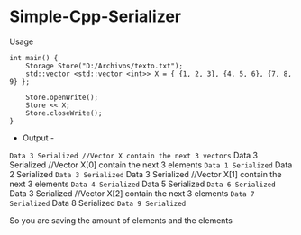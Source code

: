 # Simple-Cpp-Serializer

Usage
```
int main() {
	Storage Store("D:/Archivos/texto.txt");
	std::vector <std::vector <int>> X = { {1, 2, 3}, {4, 5, 6}, {7, 8, 9} };

	Store.openWrite();
	Store << X;
	Store.closeWrite();
}
```

- Output -

`
Data 3 Serialized //Vector X contain the next 3 vectors
`
Data 3 Serialized //Vector X[0] contain the next 3 elements
`
Data 1 Serialized
`
Data 2 Serialized
`
Data 3 Serialized
`
Data 3 Serialized //Vector X[1] contain the next 3 elements
`
Data 4 Serialized
`
Data 5 Serialized
`
Data 6 Serialized
`
Data 3 Serialized //Vector X[2] contain the next 3 elements
`
Data 7 Serialized
`
Data 8 Serialized
`
Data 9 Serialized
`

So you are saving the amount of elements and the elements
